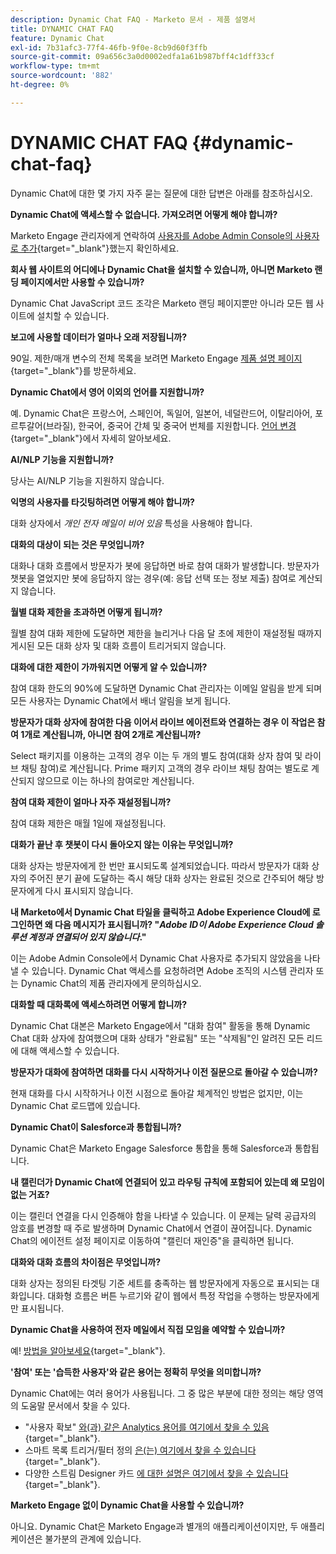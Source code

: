 ```yaml
---
description: Dynamic Chat FAQ - Marketo 문서 - 제품 설명서
title: DYNAMIC CHAT FAQ
feature: Dynamic Chat
exl-id: 7b31afc3-77f4-46fb-9f0e-8cb9d60f3ffb
source-git-commit: 09a656c3a0d0002edfa1a61b987bff4c1dff33cf
workflow-type: tm+mt
source-wordcount: '882'
ht-degree: 0%

---
```


# DYNAMIC CHAT FAQ {#dynamic-chat-faq}

Dynamic Chat에 대한 몇 가지 자주 묻는 질문에 대한 답변은 아래를 참조하십시오.

**Dynamic Chat에 액세스할 수 없습니다. 가져오려면 어떻게 해야 합니까?**

Marketo Engage 관리자에게 연락하여 [사용자를 Adobe Admin Console의 사용자로 추가](/help/marketo/product-docs/demand-generation/dynamic-chat/setup-and-configuration/add-or-remove-chat-users.md#add-a-chat-user){target="_blank"}했는지 확인하세요.

**회사 웹 사이트의 어디에나 Dynamic Chat을 설치할 수 있습니까, 아니면 Marketo 랜딩 페이지에서만 사용할 수 있습니까?**

Dynamic Chat JavaScript 코드 조각은 Marketo 랜딩 페이지뿐만 아니라 모든 웹 사이트에 설치할 수 있습니다.

**보고에 사용할 데이터가 얼마나 오래 저장됩니까?**

90일. 제한/매개 변수의 전체 목록을 보려면 Marketo Engage [제품 설명 페이지](https://helpx.adobe.com/kr/legal/product-descriptions/adobe-marketo-engage---product-description.html){target="_blank"}를 방문하세요.

**Dynamic Chat에서 영어 이외의 언어를 지원합니까?**

예. Dynamic Chat은 프랑스어, 스페인어, 독일어, 일본어, 네덜란드어, 이탈리아어, 포르투갈어(브라질), 한국어, 중국어 간체 및 중국어 번체를 지원합니다. [언어 변경](/help/marketo/product-docs/demand-generation/dynamic-chat/dynamic-chat-overview.md#changing-the-language){target="_blank"}에서 자세히 알아보세요.

**AI/NLP 기능을 지원합니까?**

당사는 AI/NLP 기능을 지원하지 않습니다.

**익명의 사용자를 타깃팅하려면 어떻게 해야 합니까?**

대화 상자에서 _개인 전자 메일이 비어 있음_ 특성을 사용해야 합니다.

**대화의 대상이 되는 것은 무엇입니까?**

대화나 대화 흐름에서 방문자가 봇에 응답하면 바로 참여 대화가 발생합니다. 방문자가 챗봇을 열었지만 봇에 응답하지 않는 경우(예: 응답 선택 또는 정보 제출) 참여로 계산되지 않습니다.

**월별 대화 제한을 초과하면 어떻게 됩니까?**

월별 참여 대화 제한에 도달하면 제한을 늘리거나 다음 달 초에 제한이 재설정될 때까지 게시된 모든 대화 상자 및 대화 흐름이 트리거되지 않습니다.

**대화에 대한 제한이 가까워지면 어떻게 알 수 있습니까?**

참여 대화 한도의 90%에 도달하면 Dynamic Chat 관리자는 이메일 알림을 받게 되며 모든 사용자는 Dynamic Chat에서 배너 알림을 보게 됩니다.

**방문자가 대화 상자에 참여한 다음 이어서 라이브 에이전트와 연결하는 경우 이 작업은 참여 1개로 계산됩니까, 아니면 참여 2개로 계산됩니까?**

Select 패키지를 이용하는 고객의 경우 이는 두 개의 별도 참여(대화 상자 참여 및 라이브 채팅 참여)로 계산됩니다. Prime 패키지 고객의 경우 라이브 채팅 참여는 별도로 계산되지 않으므로 이는 하나의 참여로만 계산됩니다.

**참여 대화 제한이 얼마나 자주 재설정됩니까?**

참여 대화 제한은 매월 1일에 재설정됩니다.

**대화가 끝난 후 챗봇이 다시 돌아오지 않는 이유는 무엇입니까?**

대화 상자는 방문자에게 한 번만 표시되도록 설계되었습니다. 따라서 방문자가 대화 상자의 주어진 분기 끝에 도달하는 즉시 해당 대화 상자는 완료된 것으로 간주되어 해당 방문자에게 다시 표시되지 않습니다.

**내 Marketo에서 Dynamic Chat 타일을 클릭하고 Adobe Experience Cloud에 로그인하면 왜 다음 메시지가 표시됩니까? &quot;_Adobe ID이 Adobe Experience Cloud 솔루션 계정과 연결되어 있지 않습니다_.&quot;**

이는 Adobe Admin Console에서 Dynamic Chat 사용자로 추가되지 않았음을 나타낼 수 있습니다. Dynamic Chat 액세스를 요청하려면 Adobe 조직의 시스템 관리자 또는 Dynamic Chat의 제품 관리자에게 문의하십시오.

**대화할 때 대화록에 액세스하려면 어떻게 합니까?**

Dynamic Chat 대본은 Marketo Engage에서 &quot;대화 참여&quot; 활동을 통해 Dynamic Chat 대화 상자에 참여했으며 대화 상태가 &quot;완료됨&quot; 또는 &quot;삭제됨&quot;인 알려진 모든 리드에 대해 액세스할 수 있습니다.

**방문자가 대화에 참여하면 대화를 다시 시작하거나 이전 질문으로 돌아갈 수 있습니까?**

현재 대화를 다시 시작하거나 이전 시점으로 돌아갈 체계적인 방법은 없지만, 이는 Dynamic Chat 로드맵에 있습니다.

**Dynamic Chat이 Salesforce과 통합됩니까?**

Dynamic Chat은 Marketo Engage Salesforce 통합을 통해 Salesforce과 통합됩니다.

**내 캘린더가 Dynamic Chat에 연결되어 있고 라우팅 규칙에 포함되어 있는데 왜 모임이 없는 거죠?**

이는 캘린더 연결을 다시 인증해야 함을 나타낼 수 있습니다. 이 문제는 달력 공급자의 암호를 변경할 때 주로 발생하며 Dynamic Chat에서 연결이 끊어집니다. Dynamic Chat의 에이전트 설정 페이지로 이동하여 &quot;캘린더 재인증&quot;을 클릭하면 됩니다.

**대화와 대화 흐름의 차이점은 무엇입니까?**

대화 상자는 정의된 타겟팅 기준 세트를 충족하는 웹 방문자에게 자동으로 표시되는 대화입니다. 대화형 흐름은 버튼 누르기와 같이 웹에서 특정 작업을 수행하는 방문자에게만 표시됩니다.

**Dynamic Chat을 사용하여 전자 메일에서 직접 모임을 예약할 수 있습니까?**

예! [방법을 알아보세요](https://nation.marketo.com/t5/product-blogs/using-dynamic-chat-conversational-flows-for-meeting-booking/ba-p/340936){target="_blank"}.

**&#39;참여&#39; 또는 &#39;습득한 사용자&#39;와 같은 용어는 정확히 무엇을 의미합니까?**

Dynamic Chat에는 여러 용어가 사용됩니다. 그 중 많은 부분에 대한 정의는 해당 영역의 도움말 문서에서 찾을 수 있다.

* &quot;사용자 확보&quot; [와(과) 같은 Analytics 용어를 여기에서 찾을 수 있음](/help/marketo/product-docs/demand-generation/dynamic-chat/analytics.md#definitions){target="_blank"}.
* 스마트 목록 트리거/필터 정의 [은(는) 여기에서 찾을 수 있습니다](/help/marketo/product-docs/demand-generation/dynamic-chat/dynamic-chat-activities.md#definitions){target="_blank"}.
* 다양한 스트림 Designer 카드 [에 대한 설명은 여기에서 찾을 수 있습니다](/help/marketo/product-docs/demand-generation/dynamic-chat/automated-chat/stream-designer.md#stream-designer-cards){target="_blank"}.

**Marketo Engage 없이 Dynamic Chat을 사용할 수 있습니까?**

아니요. Dynamic Chat은 Marketo Engage과 별개의 애플리케이션이지만, 두 애플리케이션은 불가분의 관계에 있습니다.
